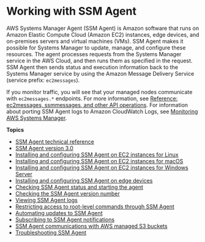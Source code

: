 # Working with SSM Agent<a name="ssm-agent"></a>

AWS Systems Manager Agent \(SSM Agent\) is Amazon software that runs on Amazon Elastic Compute Cloud \(Amazon EC2\) instances, edge devices, and on\-premises servers and virtual machines \(VMs\)\. SSM Agent makes it possible for Systems Manager to update, manage, and configure these resources\. The agent processes requests from the Systems Manager service in the AWS Cloud, and then runs them as specified in the request\. SSM Agent then sends status and execution information back to the Systems Manager service by using the Amazon Message Delivery Service \(service prefix: `ec2messages`\)\.

If you monitor traffic, you will see that your managed nodes communicate with `ec2messages.*` endpoints\. For more information, see [Reference: ec2messages, ssmmessages, and other API operations](systems-manager-setting-up-messageAPIs.md)\. For information about porting SSM Agent logs to Amazon CloudWatch Logs, see [Monitoring AWS Systems Manager](monitoring.md)\.

**Topics**
+ [SSM Agent technical reference](ssm-agent-technical-details.md)
+ [SSM Agent version 3\.0](ssm-agent-v3.md)
+ [Installing and configuring SSM Agent on EC2 instances for Linux](sysman-install-ssm-agent.md)
+ [Installing and configuring SSM Agent on EC2 instances for macOS](install-ssm-agent-macos.md)
+ [Installing and configuring SSM Agent on EC2 instances for Windows Server](sysman-install-ssm-win.md)
+ [Installing and configuring SSM Agent on edge devices](install-ssm-agent-edge-devices.md)
+ [Checking SSM Agent status and starting the agent](ssm-agent-status-and-restart.md)
+ [Checking the SSM Agent version number](ssm-agent-get-version.md)
+ [Viewing SSM Agent logs](sysman-agent-logs.md)
+ [Restricting access to root\-level commands through SSM Agent](ssm-agent-restrict-root-level-commands.md)
+ [Automating updates to SSM Agent](ssm-agent-automatic-updates.md)
+ [Subscribing to SSM Agent notifications](ssm-agent-subscribe-notifications.md)
+ [SSM Agent communications with AWS managed S3 buckets](ssm-agent-minimum-s3-permissions.md)
+ [Troubleshooting SSM Agent](troubleshooting-ssm-agent.md)